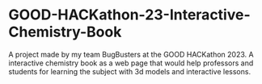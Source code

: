# GOOD-HACKathon-23-Interactive-Chemistry-Book
A project made by my team BugBusters at the GOOD HACKathon 2023. A interactive chemistry book as a web page that would help professors and students for learning the subject with 3d models and interactive lessons.

